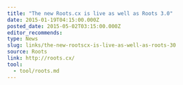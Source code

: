 ```yaml
---
title: "The new Roots.cx is live as well as Roots 3.0"
date: 2015-01-19T04:15:00.000Z
posted_date: 2015-05-02T03:15:00.000Z
editor_recommends:
type: News
slug: links/the-new-rootscx-is-live-as-well-as-roots-30
source: Roots
link: http://roots.cx/
tool:
  - tool/roots.md
---
```





